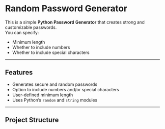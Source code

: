 # Random Password Generator  

This is a simple **Python Password Generator** that creates strong and customizable passwords.  
You can specify:  
- Minimum length  
- Whether to include numbers  
- Whether to include special characters  

---

##  Features  
- Generates secure and random passwords  
- Option to include numbers and/or special characters  
- User-defined minimum length  
- Uses Python’s `random` and `string` modules  

---

##  Project Structure  
